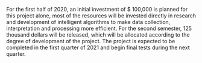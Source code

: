 For the first half of 2020, an initial investment of $ 100,000 is planned for this project alone, most of the resources will be invested directly in research and development of intelligent algorithms to make data collection, interpretation and processing more efficient. For the second semester, 125 thousand dollars will be released, which will be allocated according to the degree of development of the project. The project is expected to be completed in the first quarter of 2021 and begin final tests during the next quarter.
